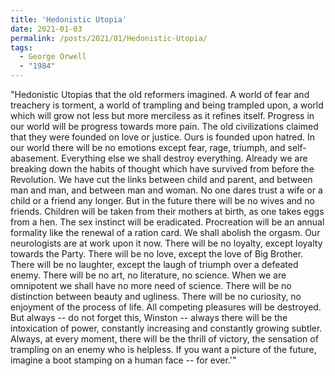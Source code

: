 ```yaml
---
title: 'Hedonistic Utopia'
date: 2021-01-03
permalink: /posts/2021/01/Hedonistic-Utopia/
tags:
  - George Orwell
  - "1984"
---
```


"Hedonistic Utopias that the old reformers imagined. A world of fear and treachery is torment, a world of trampling and being trampled upon, a world which will grow not less but more merciless as it refines itself. Progress in our world will be progress towards more pain. The old civilizations claimed that they were founded on love or justice. Ours is founded upon hatred. In our world there will be no emotions except fear, rage, triumph, and self- abasement. Everything else we shall destroy everything. Already we are breaking down the habits of thought which have survived from before the Revolution. We have cut the links between child and parent, and between man and man, and between man and woman. No one dares trust a wife or a child or a friend any longer. But in the future there will be no wives and no friends. Children will be taken from their mothers at birth, as one takes eggs from a hen. The sex instinct will be eradicated. Procreation will be an annual formality like the renewal of a ration card. We shall abolish the orgasm. Our neurologists are at work upon it now. There will be no loyalty, except loyalty towards the Party. There will be no love, except the love of Big Brother. There will be no laughter, except the laugh of triumph over a defeated enemy. There will be no art, no literature, no science. When we are omnipotent we shall have no more need of science. There will be no distinction between beauty and ugliness. There will be no curiosity, no enjoyment of the process of life. All competing pleasures will be destroyed. But always -- do not forget this, Winston -- always there will be the intoxication of power, constantly increasing and constantly growing subtler. Always, at every moment, there will be the thrill of victory, the sensation of trampling on an enemy who is helpless. If you want a picture of the future, imagine a boot stamping on a human face -- for ever.'"


<!-- Headings are cool
======

You can have many headings
======

Aren't headings cool?
------ -->